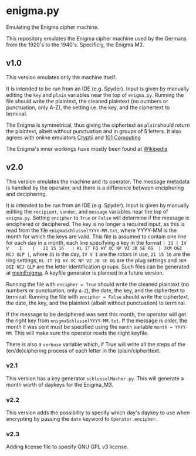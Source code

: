 # enigma.py #
Emulating the Enigma cipher machine.

This repository emulates the Enigma cipher machine used by the
Germans from the 1920's to the 1940's. Specificly, the Enigma M3.

## v1.0 ##

This version emulates only the machine itself.

It is intended to
be run from an IDE (e.g. Spyder). Input is given by manually
editing the `key` and `plain` variables near the top of
`enigma.py`. Running the file should write the plaintext, the
cleaned plaintext (no numbers or punctuation, only A-Z), the
setting i.e. the key, and the ciphertext to terminal.

The Enigma is symmetrical, thus giving the ciphertext as
`plain`should return the plaintext, albeit without punctuation
and in groups of 5 letters. It also agrees with online
emulators [Cryptii](https://cryptii.com/pipes/enigma-machine "https://cryptii.com/pipes/enigma-machine") and
[101 Computing](https://www.101computing.net/enigma-machine-emulator/ "https://www.101computing.net/enigma-machine-emulator/")

The Enigma's inner workings have mostly been found at
[Wikipedia](https://en.wikipedia.org/wiki/Enigma_machine)

## v2.0 ##

This version emulates the machine and its operator. The message
metadata is handled by the operator, and there is a difference
between enciphering and deciphering.

It is intended to
be run from an IDE (e.g. Spyder). Input is given by manually
editing the `recipient`, `sender`, and `message` variables near
the top of
`enigma.py`. Setting `encipher` to `True` or `False` will
determine if the message is enciphered or deciphered. The key is
no longer a required input, as this is read from the file
`enigmaSchlusselYYYY-MM.txt`, where YYYY-MM is the month for
which the keys are valid. This file is assumed to contain one
line for each day in a month, each line specifying a key in the
format `| 31 | IV   V    I    |   21 15 16   | KL IT FQ HY XC NP VZ JB SE OG  | JKM OGI NCJ GLP |`,
where `31` is the day, `IV V I` are the rotors in use,
`21 15 16` are the ring settings, `KL IT FQ HY XC NP VZ JB SE OG`
are the plug settings and `JKM OGI NCJ GLP` are the letter
identification groups. Such files can be generated at
[meinEnigma](http://meinEnigma.com/keychart.php "http://meinEnigma.com/keychart.php").
A keyfile generator is planned in a future version.

Running the file with `encipher = True` should write the
cleaned plaintext (no numbers or punctuation, only `A-Z`), the
date, the key, and the ciphertext to terminal.
Running the file with `encipher = False` should write the
ciphertext, the
date, the key, and the plaintext (albeit without punctuation)
to terminal.

If the message to be deciphered was sent this month, the operator
will get the right key from `enigmaSchlusselYYYY-MM.txt`. If the
message is older, the month it was sent must be specified using
the `month` variable `month = YYYY-MM`. This will make sure the
operator reads the riight keyfile.

There is also a `verbose` variable which, if True will write
all the steps of the (en/de)ciphering process of each letter
in the (plain/cipher)text.

### v2.1 ###

This version has a key generator `schlusselMacher.py`. This will
generate a month worth of daykeys for the Enigma_M3.

### v2.2 ###

This version adds the possibility to specify which day's daykey
to use when encrypting by passing the `date` keyword to
`Operator.encipher`.

### v2.3

Adding license file to specify GNU GPL v3 license.
